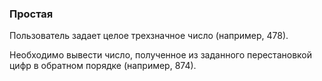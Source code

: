 ### Простая

Пользователь задает целое трехзначное число (например, 478).

Необходимо вывести число, полученное из заданного перестановкой
цифр в обратном порядке (например, 874).